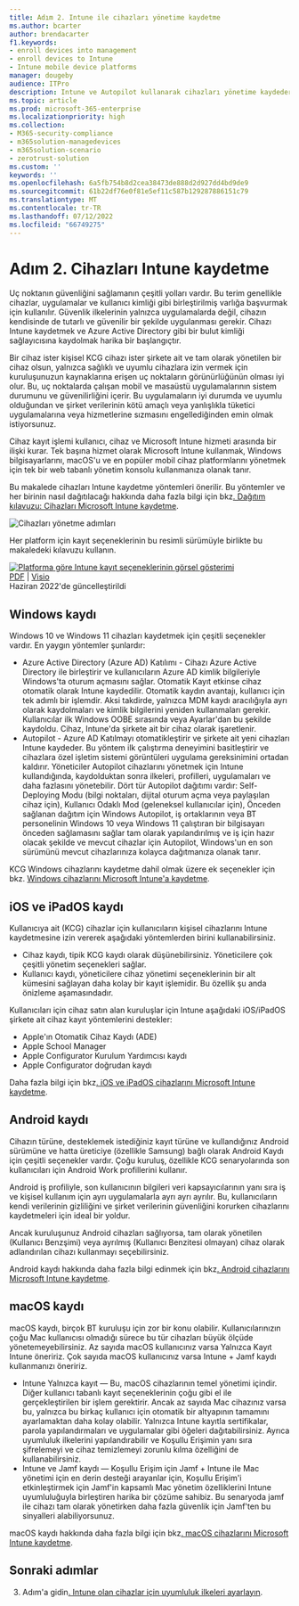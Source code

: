 ```yaml
---
title: Adım 2. Intune ile cihazları yönetime kaydetme
ms.author: bcarter
author: brendacarter
f1.keywords:
- enroll devices into management
- enroll devices to Intune
- Intune mobile device platforms
manager: dougeby
audience: ITPro
description: Intune ve Autopilot kullanarak cihazları yönetime kaydederek üzerinde çalışan uygulamaların uyumlu olduğundan emin olun ve kurumsal veri sızıntılarını önleyin.
ms.topic: article
ms.prod: microsoft-365-enterprise
ms.localizationpriority: high
ms.collection:
- M365-security-compliance
- m365solution-managedevices
- m365solution-scenario
- zerotrust-solution
ms.custom: ''
keywords: ''
ms.openlocfilehash: 6a5fb754b8d2cea38473de888d2d927dd4bd9de9
ms.sourcegitcommit: 61b22df76e0f81e5ef11c587b129287886151c79
ms.translationtype: MT
ms.contentlocale: tr-TR
ms.lasthandoff: 07/12/2022
ms.locfileid: "66749275"
---
```

# <a name="step-2-enroll-devices-to-intune"></a>Adım 2. Cihazları Intune kaydetme

Uç noktanın güvenliğini sağlamanın çeşitli yolları vardır. Bu terim genellikle cihazlar, uygulamalar ve kullanıcı kimliği gibi birleştirilmiş varlığa başvurmak için kullanılır. Güvenlik ilkelerinin yalnızca uygulamalarda değil, cihazın kendisinde de tutarlı ve güvenilir bir şekilde uygulanması gerekir. Cihazı Intune kaydetmek ve Azure Active Directory gibi bir bulut kimliği sağlayıcısına kaydolmak harika bir başlangıçtır.

Bir cihaz ister kişisel KCG cihazı ister şirkete ait ve tam olarak yönetilen bir cihaz olsun, yalnızca sağlıklı ve uyumlu cihazlara izin vermek için kuruluşunuzun kaynaklarına erişen uç noktaların görünürlüğünün olması iyi olur. Bu, uç noktalarda çalışan mobil ve masaüstü uygulamalarının sistem durumunu ve güvenilirliğini içerir. Bu uygulamaların iyi durumda ve uyumlu olduğundan ve şirket verilerinin kötü amaçlı veya yanlışlıkla tüketici uygulamalarına veya hizmetlerine sızmasını engellediğinden emin olmak istiyorsunuz.

Cihaz kayıt işlemi kullanıcı, cihaz ve Microsoft Intune hizmeti arasında bir ilişki kurar. Tek başına hizmet olarak Microsoft Intune kullanmak, Windows bilgisayarlarını, macOS'u ve en popüler mobil cihaz platformlarını yönetmek için tek bir web tabanlı yönetim konsolu kullanmanıza olanak tanır.

Bu makalede cihazları Intune kaydetme yöntemleri önerilir. Bu yöntemler ve her birinin nasıl dağıtılacağı hakkında daha fazla bilgi için bkz[. Dağıtım kılavuzu: Cihazları Microsoft Intune kaydetme](/mem/intune/fundamentals/deployment-guide-enrollment).

![Cihazları yönetme adımları](../media/devices/intune-mdm-steps-1.png#lightbox)

Her platform için kayıt seçeneklerinin bu resimli sürümüyle birlikte bu makaledeki kılavuzu kullanın. 

[![Platforma göre Intune kayıt seçeneklerinin görsel gösterimi](../media/devices/msft-intune-enrollment-options-thumb-landscape.png)](https://download.microsoft.com/download/e/6/2/e6233fdd-a956-4f77-93a5-1aa254ee2917/msft-intune-enrollment-options.pdf) <br/> [PDF](https://download.microsoft.com/download/e/6/2/e6233fdd-a956-4f77-93a5-1aa254ee2917/msft-intune-enrollment-options.pdf) | [Visio](https://download.microsoft.com/download/e/6/2/e6233fdd-a956-4f77-93a5-1aa254ee2917/msft-intune-enrollment-options.vsdx) <br/> Haziran 2022'de güncelleştirildi



## <a name="windows-enrollment"></a>Windows kaydı
Windows 10 ve Windows 11 cihazları kaydetmek için çeşitli seçenekler vardır. En yaygın yöntemler şunlardır:

- Azure Active Directory (Azure AD) Katılımı - Cihazı Azure Active Directory ile birleştirir ve kullanıcıların Azure AD kimlik bilgileriyle Windows'ta oturum açmasını sağlar. Otomatik Kayıt etkinse cihaz otomatik olarak Intune kaydedilir. Otomatik kaydın avantajı, kullanıcı için tek adımlı bir işlemdir. Aksi takdirde, yalnızca MDM kaydı aracılığıyla ayrı olarak kaydolmaları ve kimlik bilgilerini yeniden kullanmaları gerekir. Kullanıcılar ilk Windows OOBE sırasında veya Ayarlar'dan bu şekilde kaydoldu. Cihaz, Intune'da şirkete ait bir cihaz olarak işaretlenir.
- Autopilot - Azure AD Katılmayı otomatikleştirir ve şirkete ait yeni cihazları Intune kaydeder. Bu yöntem ilk çalıştırma deneyimini basitleştirir ve cihazlara özel işletim sistemi görüntüleri uygulama gereksinimini ortadan kaldırır. Yöneticiler Autopilot cihazlarını yönetmek için Intune kullandığında, kaydolduktan sonra ilkeleri, profilleri, uygulamaları ve daha fazlasını yönetebilir. Dört tür Autopilot dağıtımı vardır: Self-Deploying Modu (bilgi noktaları, dijital oturum açma veya paylaşılan cihaz için), Kullanıcı Odaklı Mod (geleneksel kullanıcılar için), Önceden sağlanan dağıtım için Windows Autopilot, iş ortaklarının veya BT personelinin Windows 10 veya Windows 11 çalıştıran bir bilgisayarı önceden sağlamasını sağlar  tam olarak yapılandırılmış ve iş için hazır olacak şekilde ve mevcut cihazlar için Autopilot, Windows'un en son sürümünü mevcut cihazlarınıza kolayca dağıtmanıza olanak tanır.

KCG Windows cihazlarını kaydetme dahil olmak üzere ek seçenekler için bkz. [Windows cihazlarını Microsoft Intune'a kaydetme](/mem/intune/fundamentals/deployment-guide-enrollment-windows).

## <a name="ios-and-ipados-enrollment"></a>iOS ve iPadOS kaydı

Kullanıcıya ait (KCG) cihazlar için kullanıcıların kişisel cihazlarını Intune kaydetmesine izin vererek aşağıdaki yöntemlerden birini kullanabilirsiniz.
- Cihaz kaydı, tipik KCG kaydı olarak düşünebilirsiniz. Yöneticilere çok çeşitli yönetim seçenekleri sağlar.
- Kullanıcı kaydı, yöneticilere cihaz yönetimi seçeneklerinin bir alt kümesini sağlayan daha kolay bir kayıt işlemidir. Bu özellik şu anda önizleme aşamasındadır.

Kullanıcıları için cihaz satın alan kuruluşlar için Intune aşağıdaki iOS/iPadOS şirkete ait cihaz kayıt yöntemlerini destekler:
- Apple'ın Otomatik Cihaz Kaydı (ADE)
- Apple School Manager
- Apple Configurator Kurulum Yardımcısı kaydı
- Apple Configurator doğrudan kaydı

Daha fazla bilgi için bkz[. iOS ve iPadOS cihazlarını Microsoft Intune kaydetme](/mem/intune/fundamentals/deployment-guide-enrollment-ios-ipados).

## <a name="android-enrollment"></a>Android kaydı 

Cihazın türüne, desteklemek istediğiniz kayıt türüne ve kullandığınız Android sürümüne ve hatta üreticiye (özellikle Samsung) bağlı olarak Android Kaydı için çeşitli seçenekler vardır. Çoğu kuruluş, özellikle KCG senaryolarında son kullanıcıları için Android Work profillerini kullanır. 

Android iş profiliyle, son kullanıcının bilgileri veri kapsayıcılarının yanı sıra iş ve kişisel kullanım için ayrı uygulamalarla ayrı ayrı ayrılır. Bu, kullanıcıların kendi verilerinin gizliliğini ve şirket verilerinin güvenliğini korurken cihazlarını kaydetmeleri için ideal bir yoldur. 

Ancak kuruluşunuz Android cihazları sağlıyorsa, tam olarak yönetilen (Kullanıcı Benzşimi) veya ayrılmış (Kullanıcı Benzitesi olmayan) cihaz olarak adlandırılan cihazı kullanmayı seçebilirsiniz.

Android kaydı hakkında daha fazla bilgi edinmek için bkz[. Android cihazlarını Microsoft Intune kaydetme](/mem/intune/fundamentals/deployment-guide-enrollment-android).

## <a name="macos-enrollment"></a>macOS kaydı

macOS kaydı, birçok BT kuruluşu için zor bir konu olabilir. Kullanıcılarınızın çoğu Mac kullanıcısı olmadığı sürece bu tür cihazları büyük ölçüde yönetemeyebilirsiniz. Az sayıda macOS kullanıcınız varsa Yalnızca Kayıt Intune öneririz. Çok sayıda macOS kullanıcınız varsa Intune + Jamf kaydı kullanmanızı öneririz.  
- Intune Yalnızca kayıt — Bu, macOS cihazlarının temel yönetimi içindir. Diğer kullanıcı tabanlı kayıt seçeneklerinin çoğu gibi el ile gerçekleştirilen bir işlem gerektirir. Ancak az sayıda Mac cihazınız varsa bu, yalnızca bu birkaç kullanıcı için otomatik bir altyapının tamamını ayarlamaktan daha kolay olabilir. Yalnızca Intune kayıtla sertifikalar, parola yapılandırmaları ve uygulamalar gibi öğeleri dağıtabilirsiniz. Ayrıca uyumluluk ilkelerini yapılandırabilir ve Koşullu Erişimin yanı sıra şifrelemeyi ve cihaz temizlemeyi zorunlu kılma özelliğini de kullanabilirsiniz. 
- Intune ve Jamf kaydı — Koşullu Erişim için Jamf + Intune ile Mac yönetimi için en derin desteği arayanlar için, Koşullu Erişim'i etkinleştirmek için Jamf'in kapsamlı Mac yönetim özelliklerini Intune uyumluluğuyla birleştiren harika bir çözüme sahibiz. Bu senaryoda jamf ile cihazı tam olarak yönetirken daha fazla güvenlik için Jamf'ten bu sinyalleri alabiliyorsunuz.

macOS kaydı hakkında daha fazla bilgi için bkz[. macOS cihazlarını Microsoft Intune kaydetme](/mem/intune/fundamentals/deployment-guide-enrollment-macos).

## <a name="next-steps"></a>Sonraki adımlar

3. Adım'a gidin[. Intune olan cihazlar için uyumluluk ilkeleri ayarlayın](manage-devices-with-intune-compliance-policies.md).

